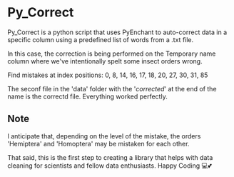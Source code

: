 # Py_Correct

Py_Correct is a python script that uses PyEnchant to auto-correct data in a specific column using a predefined list of words from a .txt file.

In this case, the correction is being performed on the Temporary name column where we've intentionally spelt some insect orders wrong.

Find mistakes at index positions: 0, 8, 14, 16, 17, 18, 20, 27, 30, 31, 85

The seconf file in the 'data' folder with the '_corrected_' at the end of the name is the correctd file. Everything worked perfectly.

## Note
I anticipate that, depending on the level of the mistake, the orders 'Hemiptera' and 'Homoptera' may be mistaken for each other. 

That said, this is the first step to creating a library that helps with data cleaning for scientists and fellow data enthusiasts. Happy Coding 💻💕

